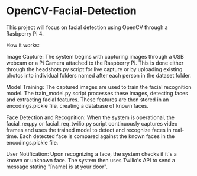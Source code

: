 # OpenCV-Facial-Detection

This project will focus on facial detection using OpenCV through a Rasbperry Pi 4.

How it works:

Image Capture: The system begins with capturing images through a USB webcam or a Pi Camera attached to the Raspberry Pi. This is done either through the headshots.py script for live capture or by uploading existing photos into individual folders named after each person in the dataset folder.

Model Training: The captured images are used to train the facial recognition model. The train_model.py script processes these images, detecting faces and extracting facial features. These features are then stored in an encodings.pickle file, creating a database of known faces.

Face Detection and Recognition: When the system is operational, the facial_req.py or facial_req_twilio.py script continuously captures video frames and uses the trained model to detect and recognize faces in real-time. Each detected face is compared against the known faces in the encodings.pickle file.

User Notification: Upon recognizing a face, the system checks if it's a known or unknown face. The system then uses Twilio's API to send a message stating "[name] is at your door".
